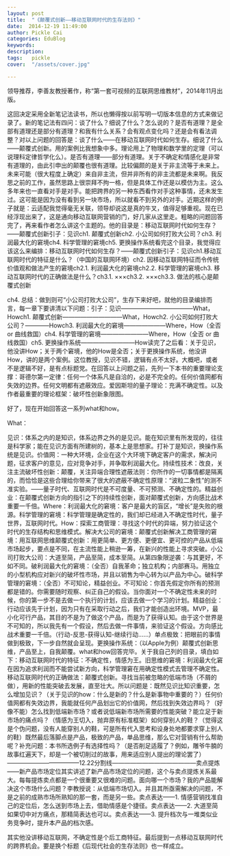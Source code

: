 ```yaml
---
layout: post  
title:  "《颠覆式创新——移动互联网时代的生存法则》"
date:  2014-12-19 11:49:00
author: Pickle Cai  
categories: EduBlog  
keywords: 
description:   
tags:	pickle   
cover:  "/assets/cover.jpg"  

---
```


领导推荐，李善友教授著作，称“第一套可视频的互联网思维教材”，2014年11月出版。

这回决定采用全新笔记法读书，所以也懒得按以前写明一切版本信息的方式来做记录了。新的笔记法有四问：谈了什么？细说了什么？怎么说的？是否有道理？是全部有道理还是部分有道理？和我有什么关系？会有观点变化吗？还是会有看法调整？对以上问题的回答是：谈了什么——在移动互联网时代如何生存。细说了什么——颠覆式创新。用的案例比我想象中多。理论用上了物理和数学里的定理（可以说理科定律哲学化么）。是否有道理——部分有道理。关于不确定和情感化是非常有道理的，由此引申出的颠覆也很有道理。比较偏颇的是关于非主流等于未来上。未来可能（很大程度上确定）来自非主流，但并非所有的非主流都是未来啊。我反思之前的工作，虽然思路上很崇拜不拘一格，但是具体工作还是以模仿为主。这么多年来也一直看对手是对手。能把跨界的另一种东西看作对手这种事情，还未发生过。这可能是因为没有看到另一块市场，所以就看不到另外的对手。近期这样的例子就是：云适配我觉得毫无关联，领导却说这是真的牛叉，值得足够重视。现在已经浮现出来了，这是通向移动互联网营销的门，好几家从这里走。粗略的问题回答完了，再来看作者怎么讲这个主题的。他的目录是：移动互联网时代如何生存？——颠覆式创新引子：见识ch1. 颠覆式创新ch2. 小公司如何打败大公司？ch3. 利润最大化的窘境ch4. 科学管理的窘境ch5. 更换操作系统看完这个目录，我觉得应该这么来编排：移动互联网时代如何生存？——颠覆式创新引子：见识ch1.移动互联网时代的特征是什么？（中国的互联网环境）ch2. 因移动互联网特征而令传统价值观和做法产生的窘境ch2.1. 利润最大化的窘境ch2.2. 科学管理的窘境ch3. 移动互联网时代的正确做法是什么？ch3.1. ×××ch3.2. ×××ch3.3. 做法的核心是颠覆式创新

ch4. 总结：做到则可“小公司打败大公司”，生存下来好吧，就他的目录编排而言，每一章下要讲清以下问题：引子：见识————————————What，Howch1. 颠覆式创新——————————What，Howch2. 小公司如何打败大公司？————Howch3. 利润最大化的窘境———————Where，How（全否 or 曲线救国）ch4. 科学管理的窘境————————Where，How（全否 or 曲线救国）ch5. 更换操作系统—————————How读完了之后看：关于见识，他没讲How；关于两个窘境，他的How是全否；关于更换操作系统，他没讲How，讲的是两个案例。这位教授，见识不错，逻辑有点不太好。大概吧，或者不是逻辑不好，是有点标题党。在回答以上问题之前，先列一下本书的重要理论支撑：哥德尔第一定律：任何一个体系凡是自洽的，必是不完全的。任何价值网都有失效的边界。任何文明都有遮蔽效应。爱因斯坦的量子理论：充满不确定性。以及作者最重要的理论框架：破坏性创新象限图。



好了，现在开始回答这一系列what和how。

What：



见识：体系之内的是知识，体系边界之外的是见识。能在知识里有所发现的，往往是科学家；能在见识方面有所建树的，基本上是思想家。打补丁是知识，换操作系统是见识。价值网：一种大环境，企业在这个大环境下确定客户的需求，解决问题，征求客户的意见，应对竞争对手，并争取利润最大化。持续性技术：改良，关注主流破坏性创新：颠覆，关注异端合理性遮蔽法则：你所作的一切事情都是隔离的，而恰恰是这些合理给你带来了很大的遮蔽不确定性原理：“波粒二象性”的测不准实验。——量子时代、互联网时代是不可度量、不可预测、不确定性的。精益创业：在颠覆式创新方向的指引之下的持续性创新，面对颠覆式创新，方向感比战术重要一千倍。Where：利润最大化的窘境：客户是最大的盲区，“增长”是失败的根源。科学管理的窘境：科学管理是确定性的，我们却已经进入不确定性时代，量子世界，互联网时代。How：探索工商管理：寻找这个时代的异端，努力验证这个时代的生存结构和思维模式。解决大公司的窘境：颠覆式创新解决工商管理的窘境：用互联网思维颠覆式创新：用更简单、更方便、更便宜、更可控的产品从低端市场起步，要点是不同，在主流性能上稍逊一筹，在新兴的性能上寻求突破。小公司打败大公司：大道至简，产品至简，成本至简。从第四象限逆袭：与其更好，不如不同。破利润最大化的窘境：（全否）自我革命；独立机构；内部赛马。用独立的小型机构应对新兴的破坏性市场，并且以销售为中心转为以产品为中心。破科学管理的窘境：（全否）不可知论，精益创业。不可知论：你首先假定你所有的预测都是错的。你需要随时观察、纠正自己的假设。当你面对一个不确定性未来的时候，你的第一步不是去做一个执行的计划，应该去做一个学习的计划。精益创业：行动应该先于计划，因为只有在采取行动之后，我们才能创造出环境。MVP，最小化可行产品，其目的不是为了做这个产品，而是为了获得认知。由于这个世界是不可知的，所以我先有一个假设，然后去做一件事情，来验证这个假设。方向感比战术重要一千倍。（行动-反思-获得认知-继续行动……）单点极致：把眼前的事情做到极致，下一步自然就会呈现。更换操作系统：（以Apple为例）颠覆式创新思维，产品至上，自我颠覆。what和how回答完毕。关于我自己列的目录，填白如下：移动互联网时代的特征：不确定性，情感为王。旧思维的窘境：利润最大化窘在因为追求利润而不能尝试新方向，科学管理窘在用确定性模式去管理不确定性。移动互联网时代的正确做法：颠覆式创新。寻找当前被忽略的低端市场（不屑的做），用新的性能突破去发展，直至壮大。所以问题是：既然见识比知识重要，怎么增加见识？（关于见识的how：什么是新的？什么是新事物中重要的？）任何价值网都有失效边界，我能就任何产品划出它的价值网，然后找到失效边界吗？（好像不能）怎么找到低端新市场？或者说低端新市场所需要的性能突破？能立足于新市场的痛点吗？（情感为王切入，抛弃原有标准框架）如何穿别人的鞋？（觉得这是个伪问题，没有人能穿别人的鞋，可是所有代入思考和设身处地都要求穿上别人的鞋）既然最后落脚点是产品，极致的产品，单品思维，那么它对营销有什么帮助呢？补充问题：本书所选例子有选择性吗？（是否削足适履了？例如，雕爷牛腩的故事红遍天下，却是一个被切削过的故事，用来适应别人提出的理论罢了）————————————12.22分割线——————————————卖点提炼——新产品市场定位其实讲述了新产品市场定位的问题，这个与卖点提炼关系最大。每每提炼卖点都是一个很重要又很难的问题。面向哪一个市场？我的产品能解决这个市场什么问题？李教授说：从低端市场切入。并且其所亟需解决的问题，不是之前的成熟市场所熟知的那一套，而是另一些。卖点表达——1. 情感营销找准自己的定位后，怎么送到市场上去，借助情感是个捷径。卖点表达——2. 大道至简如果切中对方痛点，那精简表达也可以。卖点表达——3. 提升档次与一堆类似业务竞争时，提升本产品的档次感。

其实他没讲移动互联网，不确定性是个后工商特征。最后提到一点移动互联网时代的跨界机会。要是换个标题《后现代社会的生存法则》也一样成立。



		    
